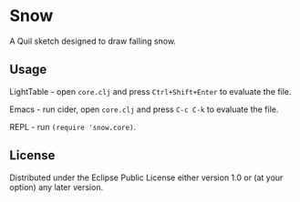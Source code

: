 # Snow

A Quil sketch designed to draw falling snow.

## Usage

LightTable - open `core.clj` and press `Ctrl+Shift+Enter` to evaluate the file.

Emacs - run cider, open `core.clj` and press `C-c C-k` to evaluate the file.

REPL - run `(require 'snow.core)`.

## License

Distributed under the Eclipse Public License either version 1.0 or (at
your option) any later version.
